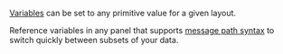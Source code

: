 [Variables](https://foxglove.dev/docs/studio/app-concepts/variables) can be set to any primitive value for a given layout.

Reference variables in any panel that supports [message path syntax](#help:message-path-syntax) to switch quickly between subsets of your data.
